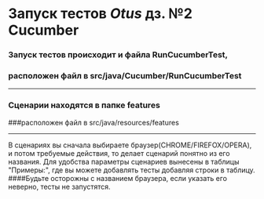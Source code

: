 # Запуск тестов _Otus_ дз. №2 Cucumber

### Запуск тестов происходит и файла RunCucumberTest, 
### расположен файл в src/java/Cucumber/RunCucumberTest

___
### Сценарии находятся в папке features
###расположен файл в src/java/resources/features
___

В сценариях вы сначала выбираете браузер(CHROME/FIREFOX/OPERA), и потом требуемые действия, то делает сценарий понятно из его названия.
Для удобства параметры сценариев вынесены в таблицы "Примеры:", где вы можете добавлять тесты добавляя строки в таблицу. 
####Будьте осторожны с названием браузера, если указать его неверно, тесты не запустятся.

